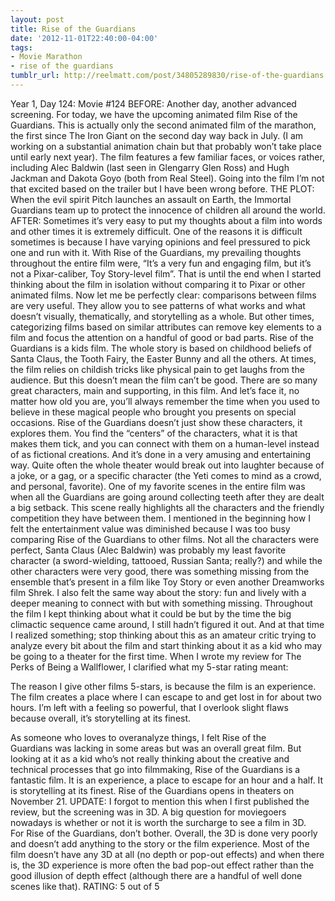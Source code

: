 ```yaml
---
layout: post
title: Rise of the Guardians
date: '2012-11-01T22:40:00-04:00'
tags:
- Movie Marathon
- rise of the guardians
tumblr_url: http://reelmatt.com/post/34805289830/rise-of-the-guardians
---
```

Year 1, Day 124: Movie #124
BEFORE: Another day, another advanced screening. For today, we have the upcoming animated film Rise of the Guardians. This is actually only the second animated film of the marathon, the first since The Iron Giant on the second day way back in July. (I am working on a substantial animation chain but that probably won’t take place until early next year). The film features a few familiar faces, or voices rather, including Alec Baldwin (last seen in Glengarry Glen Ross) and Hugh Jackman and Dakota Goyo (both from Real Steel). Going into the film I’m not that excited based on the trailer but I have been wrong before.
THE PLOT: When the evil spirit Pitch launches an assault on Earth, the Immortal Guardians team up to protect the innocence of children all around the world.
AFTER: Sometimes it’s very easy to put my thoughts about a film into words and other times it is extremely difficult. One of the reasons it is difficult sometimes is because I have varying opinions and feel pressured to pick one and run with it. With Rise of the Guardians, my prevailing thoughts throughout the entire film were, “It’s a very fun and engaging film, but it’s not a Pixar-caliber, Toy Story-level film”. That is until the end when I started thinking about the film in isolation without comparing it to Pixar or other animated films.
Now let me be perfectly clear: comparisons between films are very useful. They allow you to see patterns of what works and what doesn’t visually, thematically, and storytelling as a whole. But other times, categorizing films based on similar attributes can remove key elements to a film and focus the attention on a handful of good or bad parts.
Rise of the Guardians is a kids film. The whole story is based on childhood beliefs of Santa Claus, the Tooth Fairy, the Easter Bunny and all the others. At times, the film relies on childish tricks like physical pain to get laughs from the audience. But this doesn’t mean the film can’t be good.
There are so many great characters, main and supporting, in this film. And let’s face it, no matter how old you are, you’ll always remember the time when you used to believe in these magical people who brought you presents on special occasions. Rise of the Guardians doesn’t just show these characters, it explores them. You find the “centers” of the characters, what it is that makes them tick, and you can connect with them on a human-level instead of as fictional creations.
And it’s done in a very amusing and entertaining way. Quite often the whole theater would break out into laughter because of a joke, or a gag, or a specific character (the Yeti comes to mind as a crowd, and personal, favorite). One of my favorite scenes in the entire film was when all the Guardians are going around collecting teeth after they are dealt a big setback. This scene really highlights all the characters and the friendly competition they have between them.
I mentioned in the beginning how I felt the entertainment value was diminished because I was too busy comparing Rise of the Guardians to other films. Not all the characters were perfect, Santa Claus (Alec Baldwin) was probably my least favorite character (a sword-wielding, tattooed, Russian Santa; really?) and while the other characters were very good, there was something missing from the ensemble that’s present in a film like Toy Story or even another Dreamworks film Shrek. I also felt the same way about the story: fun and lively with a deeper meaning to connect with but with something missing.
Throughout the film I kept thinking about what it could be but by the time the big climactic sequence came around, I still hadn’t figured it out. And at that time I realized something; stop thinking about this as an amateur critic trying to analyze every bit about the film and start thinking about it as a kid who may be going to a theater for the first time. When I wrote my review for The Perks of Being a Wallflower, I clarified what my 5-star rating meant:

The reason I give other films 5-stars, is because the film is an experience. The film creates a place where I can escape to and get lost in for about two hours. I’m left with a feeling so powerful, that I overlook slight flaws because overall, it’s storytelling at its finest.

As someone who loves to overanalyze things, I felt Rise of the Guardians was lacking in some areas but was an overall great film. But looking at it as a kid who’s not really thinking about the creative and technical processes that go into filmmaking, Rise of the Guardians is a fantastic film. It is an experience, a place to escape for an hour and a half. It is storytelling at its finest.
Rise of the Guardians opens in theaters on November 21.
UPDATE: I forgot to mention this when I first published the review, but the screening was in 3D. A big question for moviegoers nowadays is whether or not it is worth the surcharge to see a film in 3D. For Rise of the Guardians, don’t bother. Overall, the 3D is done very poorly and doesn’t add anything to the story or the film experience. Most of the film doesn’t have any 3D at all (no depth or pop-out effects) and when there is, the 3D experience is more often the bad pop-out effect rather than the good illusion of depth effect (although there are a handful of well done scenes like that).
RATING: 5 out of 5
